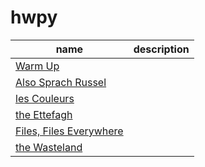 # hwpy


| name  |  description   |
| ----  | :------------- |
| [Warm Up](./00-warm-up)  |  |
| [Also Sprach Russel](./01-also-sprach-russel)  |  |
| [les Couleurs](./02-les-couleurs)  |  |
| [the Ettefagh](./04-the-Ettefagh)  |  |
| [Files, Files Everywhere](./07-files-files-everywhere) |  |
| [the Wasteland](./06-wasteland)  |  |

